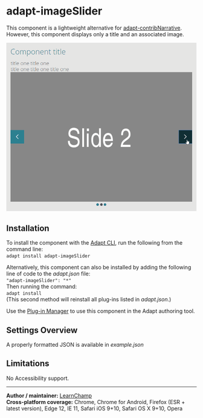 # adapt-imageSlider  
This component is a lightweight alternative for [adapt-contribNarrative](https://github.com/adaptlearning/adapt-contrib-narrative). However, this component displays only a title and an associated image.

![imageSlider](https://raw.githubusercontent.com/LearnChamp/sharedAssets/master/assets/adapt-imageSlider.gif)   

## Installation
To install the component with the [Adapt CLI](https://github.com/adaptlearning/adapt-cli), run the following from the command line:  
`adapt install adapt-imageSlider`

Alternatively, this component can also be installed by adding the following line of code to the *adapt.json* file:  
`"adapt-imageSlider": "*"`  
Then running the command:  
`adapt install`  
(This second method will reinstall all plug-ins listed in *adapt.json*.)  

Use the [Plug-in Manager](https://github.com/adaptlearning/adapt_authoring/wiki/Plugin-Manager) to use this component in the Adapt authoring tool.

## Settings Overview
A properly formatted JSON is available in *example.json*
  
## Limitations
No Accessibility support.  

----------------------------
**Author / maintainer:** [LearnChamp](https://github.com/LearnChamp)  
**Cross-platform coverage:** Chrome, Chrome for Android, Firefox (ESR + latest version), Edge 12, IE 11, Safari iOS 9+10, Safari OS X 9+10, Opera    
